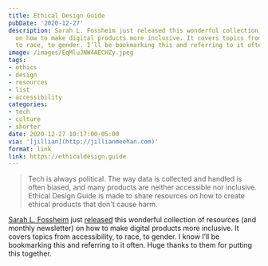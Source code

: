 ```yaml
---
title: Ethical Design Guide
pubDate: '2020-12-27'
description: Sarah L. Fossheim just released this wonderful collection of resources
  on how to make digital products more inclusive. It covers topics from accessibility,
  to race, to gender. I’ll be bookmarking this and referring to it often.
image: /images/EqMluJNW4AECHZy.jpeg
tags:
- ethics
- design
- resources
- list
- accessibility
categories:
- tech
- culture
- shorter
date: 2020-12-27 10:17:00-05:00
via: '[jillian](http://jillianmeehan.com)'
format: link
link: https://ethicaldesign.guide
---
```


> Tech is always political. The way data is collected and handled is often biased, and many products are neither accessible nor inclusive. Ethical Design Guide is made to share resources on how to create ethical products that don't cause harm.

[Sarah L. Fossheim](https://twitter.com/liatrisbian) just [released](https://twitter.com/liatrisbian/status/1342961111671386113) this wonderful collection of resources (and monthly newsletter) on how to make digital products more inclusive. It covers topics from accessibility, to race, to gender. I know I’ll be bookmarking this and referring to it often. Huge thanks to them for putting this together. 